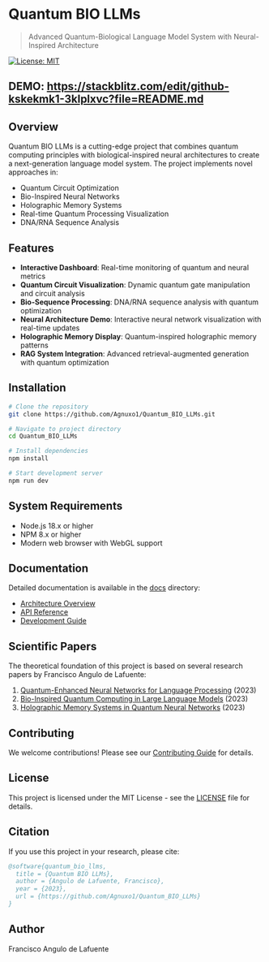# Quantum BIO LLMs

> Advanced Quantum-Biological Language Model System with Neural-Inspired Architecture

[![License: MIT](https://img.shields.io/badge/License-MIT-yellow.svg)](https://opensource.org/licenses/MIT)

## DEMO: https://stackblitz.com/edit/github-kskekmk1-3klplxvc?file=README.md

## Overview

Quantum BIO LLMs is a cutting-edge project that combines quantum computing principles with biological-inspired neural architectures to create a next-generation language model system. The project implements novel approaches in:

- Quantum Circuit Optimization
- Bio-Inspired Neural Networks
- Holographic Memory Systems
- Real-time Quantum Processing Visualization
- DNA/RNA Sequence Analysis

## Features

- **Interactive Dashboard**: Real-time monitoring of quantum and neural metrics
- **Quantum Circuit Visualization**: Dynamic quantum gate manipulation and circuit analysis
- **Bio-Sequence Processing**: DNA/RNA sequence analysis with quantum optimization
- **Neural Architecture Demo**: Interactive neural network visualization with real-time updates
- **Holographic Memory Display**: Quantum-inspired holographic memory patterns
- **RAG System Integration**: Advanced retrieval-augmented generation with quantum optimization

## Installation

```bash
# Clone the repository
git clone https://github.com/Agnuxo1/Quantum_BIO_LLMs.git

# Navigate to project directory
cd Quantum_BIO_LLMs

# Install dependencies
npm install

# Start development server
npm run dev
```

## System Requirements

- Node.js 18.x or higher
- NPM 8.x or higher
- Modern web browser with WebGL support

## Documentation

Detailed documentation is available in the [docs](docs/) directory:

- [Architecture Overview](docs/ARCHITECTURE.md)
- [API Reference](docs/API.md)
- [Development Guide](docs/DEVELOPMENT.md)

## Scientific Papers

The theoretical foundation of this project is based on several research papers by Francisco Angulo de Lafuente:

1. [Quantum-Enhanced Neural Networks for Language Processing](docs/papers/quantum_enhanced_neural_networks.md) (2023)
2. [Bio-Inspired Quantum Computing in Large Language Models](docs/papers/bio_inspired_quantum_computing.md) (2023)
3. [Holographic Memory Systems in Quantum Neural Networks](docs/papers/holographic_memory_systems.md) (2023)

## Contributing

We welcome contributions! Please see our [Contributing Guide](CONTRIBUTING.md) for details.

## License

This project is licensed under the MIT License - see the [LICENSE](LICENSE) file for details.

## Citation

If you use this project in your research, please cite:

```bibtex
@software{quantum_bio_llms,
  title = {Quantum BIO LLMs},
  author = {Angulo de Lafuente, Francisco},
  year = {2023},
  url = {https://github.com/Agnuxo1/Quantum_BIO_LLMs}
}
```

## Author

Francisco Angulo de Lafuente
